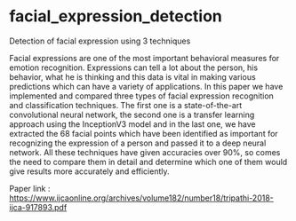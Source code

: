 # facial_expression_detection
Detection of facial expression using 3 techniques 

Facial expressions are one of the most important behavioral
measures for emotion recognition. Expressions can tell a lot
about the person, his behavior, what he is thinking and this
data is vital in making various predictions which can have a
variety of applications. In this paper we have implemented
and compared three types of facial expression recognition and
classification techniques. The first one is a state-of-the-art
convolutional neural network, the second one is a transfer
learning approach using the InceptionV3 model and in the last
one, we have extracted the 68 facial points which have been
identified as important for recognizing the expression of a
person and passed it to a deep neural network. All these
techniques have given accuracies over 90%, so comes the
need to compare them in detail and determine which one of
them would give results more accurately and efficiently.

Paper link : https://www.ijcaonline.org/archives/volume182/number18/tripathi-2018-ijca-917893.pdf
